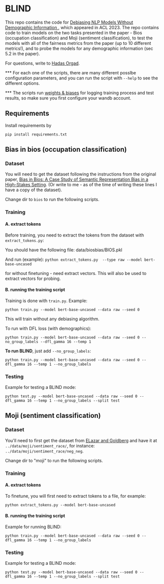 # BLIND

This repo contains the code for [Debiasing NLP Models Without Demographic Information
](https://arxiv.org/abs/2212.10563), which appeared in ACL 2023.
The repo contains code to train models on the two tasks presented in the paper - 
Bios (occupation classification) and Moji (sentiment classification), 
to test the models with all of the fairness metrics from the paper (up to 10 different metrics!),
and to probe the models for any demographic information (sec 5.2 in the paper).

For questions, write to [Hadas Orgad](https://orgadhadas.github.io/).

*** For each one of the scripts, there are many different posslbe configuration parameters, and you can run the script with ``--help`` to see the different options.

*** The scripts run [weights & biases](https://wandb.ai/) for logging training process and test results, so make sure you first configure your wandb account.
## Requirements

Install requirements by

``
pip install requirements.txt
``

## Bias in bios (occupation classification)

### Dataset

You will need to get the dataset following the instructions from the original paper,
[Bias in Bios: A Case Study of Semantic Representation Bias in a High-Stakes Setting](https://arxiv.org/abs/1901.09451).
(Or write to me - as of the time of writing these lines I have a copy of the dataset).

Change dir to ``bios`` to run the following scripts.

### Training

#### A. extract tokens
Before training, you need to extract the tokens from the dataset with ``extract_tokens.py``:
 
You should have the following file: data/biosbias/BIOS.pkl

And run (example):
``python extract_tokens.py  --type raw --model bert-base-uncased`` 

for without finetuning - need extract vectors. This will also be used to extract vectors for probing.

#### B. running the training script

Training is done with ``train.py``. Example:

 ``python train.py --model bert-base-uncased --data raw --seed 0``

This will train without any debiasing algorithm.

To run with DFL loss (with demographics):

``python train.py --model bert-base-uncased --data raw --seed 0 --no_group_labels --dfl_gamma 16 --temp 1``

**To run BLIND**, just add ``--no_group_labels``:

``python train.py --model bert-base-uncased --data raw --seed 0 --dfl_gamma 16 --temp 1 --no_group_labels ``

### Testing

Example for testing a BLIND mode:

``python test.py --model bert-base-uncased --data raw --seed 0 --dfl_gamma 16 --temp 1 --no_group_labels --split test``

## Moji (sentiment classification)

### Dataset
You'll need to first get the dataset from [ELazar and Goldberg](https://github.com/yanaiela/demog-text-removal/blob/master/src/data/README.md) and have it at ``../data/moji/sentiment_race/``, for instance: ``../data/moji/sentiment_race/neg_neg``.

Change dir to "moji" to run the following scripts.

### Training

#### A. extract tokens

To finetune, you will first need to extract tokens to a file, for example:

``python extract_tokens.py --model bert-base-uncased``

#### B. running the training script

Example for running BLIND:

``python train.py --model bert-base-uncased --data raw --seed 0 --dfl_gamma 16 --temp 1 --no_group_labels ``

### Testing

Example for testing a BLIND mode:

``python test.py --model bert-base-uncased --data raw --seed 0 --dfl_gamma 16 --temp 1 --no_group_labels --split test``